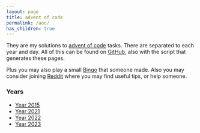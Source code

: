 ```yaml
---
layout: page
title: advent of code
permalink: /aoc/
has_children: true
---
```


They are my solutions to [advent of code](https://adventofcode.com/) tasks. There are separated to each year and day. All of this can be found on [GitHub](https://github.com/metury/advent-of-code), also with the script that generates these pages.

Plus you may also play a small [Bingo](https://aoc-bingo.fly.dev/) that someone made. Also you may consider joining [Reddit](https://www.reddit.com/r/adventofcode/) where you may find useful tips, or help someone.

### Years

- [Year 2015](/aoc/2015)
- [Year 2021](/aoc/2021)
- [Year 2022](/aoc/2022)
- [Year 2023](/aoc/2023)
